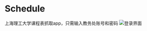 # Schedule
上海理工大学课程表抓取app，只需输入教务处账号和密码
![登录界面](https://cloud.githubusercontent.com/assets/16663435/19671581/5a774a00-9aa2-11e6-974d-8cd22bf5fd54.png)
